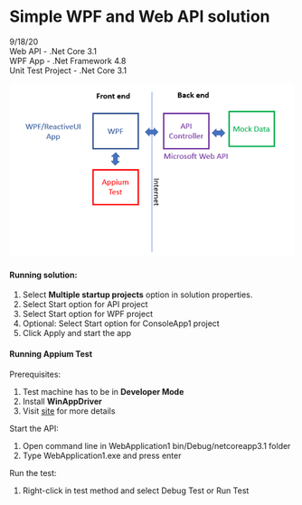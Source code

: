 # Simple WPF and Web API solution  

9/18/20  
Web API - .Net Core 3.1  
WPF App - .Net Framework 4.8  
Unit Test Project - .Net Core 3.1  

![AddImage](Image1.PNG)

#### Running solution:  
1. Select **Multiple startup projects** option in solution properties.  
2. Select Start option for API project  
3. Select Start option for WPF project  
4. Optional: Select Start option for ConsoleApp1 project 
5. Click Apply and start the app

#### Running Appium Test  
Prerequisites: 
1. Test machine has to be in **Developer Mode**
2. Install **WinAppDriver**
3. Visit [site](https://github.com/microsoft/WinAppDriver) for more details  

Start the API:
1. Open command line in WebApplication1 bin/Debug/netcoreapp3.1 folder
2. Type WebApplication1.exe and press enter  

Run the test:  
1. Right-click in test method and select Debug Test or Run Test




